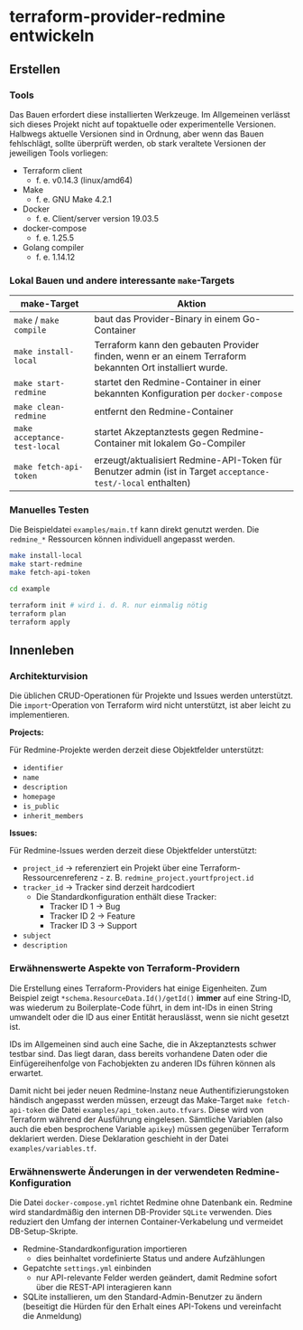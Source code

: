 # terraform-provider-redmine entwickeln

## Erstellen

### Tools

Das Bauen erfordert diese installierten Werkzeuge. Im Allgemeinen verlässt sich dieses Projekt nicht auf topaktuelle oder experimentelle Versionen. Halbwegs aktuelle Versionen sind in Ordnung, aber wenn das Bauen fehlschlägt, sollte überprüft werden, ob stark veraltete Versionen der jeweiligen Tools vorliegen:

- Terraform client
   - f. e. v0.14.3 (linux/amd64)
- Make
   - f. e. GNU Make 4.2.1
- Docker
   - f. e. Client/server version 19.03.5
- docker-compose
   - f. e. 1.25.5
- Golang compiler
   - f. e. 1.14.12

### Lokal Bauen und andere interessante `make`-Targets

make-Target | Aktion
------------|-------
`make` / `make compile` | baut das Provider-Binary in einem Go-Container
`make install-local` | Terraform kann den gebauten Provider finden, wenn er an einem Terraform bekannten Ort installiert wurde.
`make start-redmine` | startet den Redmine-Container in einer bekannten Konfiguration per `docker-compose`
`make clean-redmine` | entfernt den Redmine-Container
`make acceptance-test-local` | startet Akzeptanztests gegen Redmine-Container mit lokalem Go-Compiler
`make fetch-api-token` | erzeugt/aktualisiert Redmine-API-Token für Benutzer admin (ist in Target `acceptance-test/-local` enthalten) 

### Manuelles Testen

Die Beispieldatei `examples/main.tf` kann direkt genutzt werden. Die `redmine_*` Ressourcen können individuell angepasst werden. 

```bash
make install-local
make start-redmine
make fetch-api-token

cd example

terraform init # wird i. d. R. nur einmalig nötig
terraform plan
terraform apply
```

## Innenleben

### Architekturvision 

Die üblichen CRUD-Operationen für Projekte und Issues werden unterstützt. Die `import`-Operation von Terraform wird nicht unterstützt, ist aber leicht zu implementieren.

**Projects:**

Für Redmine-Projekte werden derzeit diese Objektfelder unterstützt:

- `identifier`
- `name`
- `description`
- `homepage`
- `is_public`
- `inherit_members`

**Issues:**

Für Redmine-Issues werden derzeit diese Objektfelder unterstützt:

- `project_id` -> referenziert ein Projekt über eine Terraform-Ressourcenreferenz
      - z. B. `redmine_project.yourtfproject.id`
- `tracker_id` -> Tracker sind derzeit hardcodiert 
   - Die Standardkonfiguration enthält diese Tracker:
      - Tracker ID 1 -> Bug
      - Tracker ID 2 -> Feature
      - Tracker ID 3 -> Support
- `subject`
- `description`

### Erwähnenswerte Aspekte von Terraform-Providern

Die Erstellung eines Terraform-Providers hat einige Eigenheiten. Zum Beispiel zeigt `*schema.ResourceData.Id()/getId()` **immer** auf eine String-ID, was wiederum zu Boilerplate-Code führt, in dem int-IDs in einen String umwandelt oder die ID aus einer Entität herauslässt, wenn sie nicht gesetzt ist.

IDs im Allgemeinen sind auch eine Sache, die in Akzeptanztests schwer testbar sind. Das liegt daran, dass bereits vorhandene Daten oder die Einfügereihenfolge von Fachobjekten zu anderen IDs führen können als erwartet.

Damit nicht bei jeder neuen Redmine-Instanz neue Authentifizierungstoken händisch angepasst werden müssen, erzeugt das Make-Target `make fetch-api-token` die Datei `examples/api_token.auto.tfvars`. Diese wird von Terraform während der Ausführung eingelesen. Sämtliche Variablen (also auch die eben besprochene Variable `apikey`) müssen gegenüber Terraform deklariert werden. Diese Deklaration geschieht in der Datei `examples/variables.tf`.

### Erwähnenswerte Änderungen in der verwendeten Redmine-Konfiguration

Die Datei `docker-compose.yml` richtet Redmine ohne Datenbank ein. Redmine wird standardmäßig den internen DB-Provider `SQLite` verwenden. Dies reduziert den Umfang der internen Container-Verkabelung und vermeidet DB-Setup-Skripte.

- Redmine-Standardkonfiguration importieren
    - dies beinhaltet vordefinierte Status und andere Aufzählungen
- Gepatchte `settings.yml` einbinden
    - nur API-relevante Felder werden geändert, damit Redmine sofort über die REST-API interagieren kann
- SQLite installieren, um den Standard-Admin-Benutzer zu ändern (beseitigt die Hürden für den Erhalt eines API-Tokens und vereinfacht die Anmeldung)
